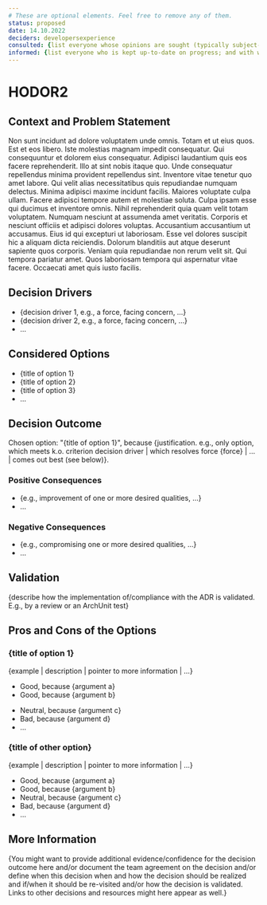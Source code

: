 ```yaml
---
# These are optional elements. Feel free to remove any of them.
status: proposed
date: 14.10.2022
deciders: developersexperience
consulted: {list everyone whose opinions are sought (typically subject-matter experts); and with whom there is a two-way communication}
informed: {list everyone who is kept up-to-date on progress; and with whom there is a one-way communication}
---
```

# HODOR2

## Context and Problem Statement

Non sunt incidunt ad dolore voluptatem unde omnis. Totam et ut eius quos. Est et eos libero. Iste molestias magnam impedit consequatur. Qui consequuntur et dolorem eius consequatur. Adipisci laudantium quis eos facere reprehenderit.  Illo at sint nobis itaque quo. Unde consequatur repellendus minima provident repellendus sint. Inventore vitae tenetur quo amet labore. Qui velit alias necessitatibus quis repudiandae numquam delectus. Minima adipisci maxime incidunt facilis. Maiores voluptate culpa ullam.  Facere adipisci tempore autem et molestiae soluta. Culpa ipsam esse qui ducimus et inventore omnis. Nihil reprehenderit quia quam velit totam voluptatem. Numquam nesciunt at assumenda amet veritatis.  Corporis et nesciunt officiis et adipisci dolores voluptas. Accusantium accusantium ut accusamus. Eius id qui excepturi ut laboriosam. Esse vel dolores suscipit hic a aliquam dicta reiciendis. Dolorum blanditiis aut atque deserunt sapiente quos corporis.  Veniam quia repudiandae non rerum velit sit. Qui tempora pariatur amet. Quos laboriosam tempora qui aspernatur vitae facere. Occaecati amet quis iusto facilis.

<!-- This is an optional element. Feel free to remove. -->
## Decision Drivers

* {decision driver 1, e.g., a force, facing concern, …}
* {decision driver 2, e.g., a force, facing concern, …}
* … <!-- numbers of drivers can vary -->

## Considered Options

* {title of option 1}
* {title of option 2}
* {title of option 3}
* … <!-- numbers of options can vary -->

## Decision Outcome

Chosen option: "{title of option 1}", because
{justification. e.g., only option, which meets k.o. criterion decision driver | which resolves force {force} | … | comes out best (see below)}.

<!-- This is an optional element. Feel free to remove. -->
### Positive Consequences

* {e.g., improvement of one or more desired qualities, …}
* …

<!-- This is an optional element. Feel free to remove. -->
### Negative Consequences

* {e.g., compromising one or more desired qualities, …}
* …

<!-- This is an optional element. Feel free to remove. -->
## Validation

{describe how the implementation of/compliance with the ADR is validated. E.g., by a review or an ArchUnit test}

<!-- This is an optional element. Feel free to remove. -->
## Pros and Cons of the Options

### {title of option 1}

<!-- This is an optional element. Feel free to remove. -->
{example | description | pointer to more information | …}

* Good, because {argument a}
* Good, because {argument b}
<!-- use "neutral" if the given argument weights neither for good nor bad -->
* Neutral, because {argument c}
* Bad, because {argument d}
* … <!-- numbers of pros and cons can vary -->

### {title of other option}

{example | description | pointer to more information | …}

* Good, because {argument a}
* Good, because {argument b}
* Neutral, because {argument c}
* Bad, because {argument d}
* …

<!-- This is an optional element. Feel free to remove. -->
## More Information

{You might want to provide additional evidence/confidence for the decision outcome here and/or
 document the team agreement on the decision and/or
 define when this decision when and how the decision should be realized and if/when it should be re-visited and/or
 how the decision is validated.
 Links to other decisions and resources might here appear as well.}